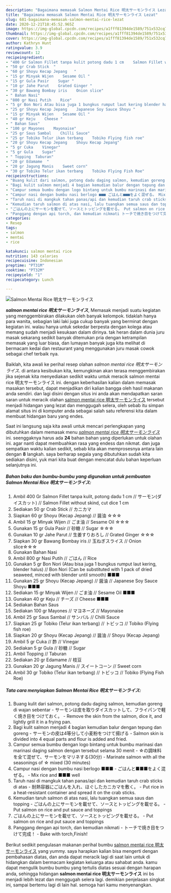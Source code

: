 ```yaml
---
description: "Bagaimana memasak Salmon Mentai Rice 明太サーモンライス Lezat"
title: "Bagaimana memasak Salmon Mentai Rice 明太サーモンライス Lezat"
slug: 681-bagaimana-memasak-salmon-mentai-rice-lezat
date: 2020-12-21T18:45:52.965Z
image: https://img-global.cpcdn.com/recipes/a1fff81394de1589/751x532cq70/salmon-mentai-rice-明太サーモンライス-foto-resep-utama.jpg
thumbnail: https://img-global.cpcdn.com/recipes/a1fff81394de1589/751x532cq70/salmon-mentai-rice-明太サーモンライス-foto-resep-utama.jpg
cover: https://img-global.cpcdn.com/recipes/a1fff81394de1589/751x532cq70/salmon-mentai-rice-明太サーモンライス-foto-resep-utama.jpg
author: Kathryn Hunt
ratingvalue: 3.9
reviewcount: 12
recipeingredient:
- "400 Gr Salmon Fillet tanpa kulit potong dadu 1 cm    Salmon Fillet without skind cut dice 1 cm"
- "50 gr Crab Stick  "
- "60 gr Shoyu Kecap Jepang   "
- "15 gr Minyak Wijen    Sesame Oil "
- "15 gr Gula Pasir    Sugar "
- "10 gr Jahe Parut    Grated Ginger "
- "30 gr Bawang Bombay iris    Onion slice"
- " Bahan Nasi"
- "800 gr Nasi Putih    Rice"
- "5 gr Bon Nori Atau bisa juga 1 bungkus rumput laut kering blender halus  Bon Nori Can be substituted with 1 pack of dried seaweed minced with blender until smooth "
- "25 gr Shoyu Kecap Jepang    Japanese Soy Sauce Shoyu "
- "15 gr Minyak Wijen    Sesame Oil "
- "40 gr Keju    Cheese "
- " Bahan Saus"
- "100 gr Mayones    Mayonaise"
- "25 gr Saus Sambal    Chilli Sauce"
- "25 gr Tobiko Telur ikan terbang    Tobiko Flying fish roe"
- "20 gr Shoyu Kecap Jepang    Shoyu Kecap Jepang"
- "5 gr Cuka    Vinegar"
- "5 gr Gula    Sugar"
- " Topping  Taburan"
- "20 gr Edamame  "
- "20 gr Jagung Manis    Sweet corn"
- "30 gr Tobiko Telur ikan terbang    Tobiko Flying Fish Roe"
recipeinstructions:
- "Buang kulit dari salmon, potong dadu daging salmon, kemudian goreng di wajan sebentar サーモンは皮を取りダイスカットして、フライパンで軽く焼き目をつけておく。 Remove the skin from the salmon, dice it, and lightly grill it in a frying pan."
- "Bagi kulit salmon menjadi 4 bagian kemudian balur dengan tepung dan goreng サーモンの皮は4等分して小麦粉をつけて揚げる Salmon skin is divided into 4 equal parts and flour is added and fried."
- "Campur semua bumbu dengan logo bintang untuk bumbu marinasi dan marinasi daging salmon dengan tersebut selama 30 menit ☆の調味料を全て混ぜて、サーモンをマリネする(30分) Marinate salmon with all the seasonings of ☆ mixed (30 minutes)"
- "Campur nasi dengan bumbu nasi berlogo ■■■ ごはんと■■■をよく混ぜる。 Mix rice and ■■■ well"
- "Taruh nasi di mangkuk tahan panas/api dan kemudian taruh crab sticks di atas 耐熱容器にごはんを入れ、ほぐしたカニカマを敷く。 Put rice in a heat-resistant container and spread it on the crab sticks."
- "Kemudian taruh salmon di atas nasi, lalu tuangkan semua saus dan topping ごはんの上にサーモンを載せて、ソースとトッピングを載せる。 Put salmon on rice and put sauce and toppings"
- "ごはんの上にサーモンを載せて、ソースとトッピングを載せる。 Put salmon on rice and put sauce and toppings"
- "Panggang dengan api torch, dan kemudian nikmati トーチで焼き目をつけて完成！ Bake with torch,Finish!"
categories:
- Resep
tags:
- salmon
- mentai
- rice

katakunci: salmon mentai rice 
nutrition: 143 calories
recipecuisine: Indonesian
preptime: "PT31M"
cooktime: "PT32M"
recipeyield: "1"
recipecategory: Lunch

---
```



![Salmon Mentai Rice 明太サーモンライス](https://img-global.cpcdn.com/recipes/a1fff81394de1589/751x532cq70/salmon-mentai-rice-明太サーモンライス-foto-resep-utama.jpg)

<b><i>salmon mentai rice 明太サーモンライス</i></b>, Memasak menjadi suatu kegiatan yang menggembirakan dilakukan oleh banyak kelompok. tidaklah hanya para wanita, sebagian laki laki juga cukup banyak yang berminat dengan kegiatan ini. walau hanya untuk sekedar berpesta dengan kolega atau memang sudah menjadi kesukaan dalam dirinya. tak heran dalam dunia juru masak sekarang sedikit banyak ditemukan pria dengan ketrampilan memasak yang luar biasa, dan lumayan banyak juga kita melihat di bermacam kedai dan restaurant yang menggunakan juru masak cowok sebagai chef terbaik nya.



Baiklah, kita awali ke perihal resep olahan <i>salmon mentai rice 明太サーモンライス</i>. di antara kesibukan kita, kemungkinan akan terasa menggembirakan jika sejenak kita menyediakan sedikit waktu untuk meracik salmon mentai rice 明太サーモンライス ini. dengan keberhasilan kalian dalam memasak masakan tersebut, dapat menjadikan diri kalian bangga oleh hasil makanan anda sendiri. dan lagi disini dengan situs ini anda akan mendapatkan saran saran untuk meracik olahan <u>salmon mentai rice 明太サーモンライス</u> tersebut menjadi hidangan yang lezat dan menggugah selera, oleh sebab itu simpan alamat situs ini di komputer anda sebagai salah satu referensi kita dalam membuat hidangan baru yang endes.


Saat ini langsung saja kita awali untuk mencari perlengkapan yang dibutuhkan dalam memasak menu <u><i>salmon mentai rice 明太サーモンライス</i></u> ini. seenggaknya harus ada <b>24</b> bahan bahan yang diperlukan untuk olahan ini. agar nanti dapat membuahkan rasa yang endess dan nikmat. dan juga sempatkan waktu kalian sedikit, sebab kita akan memprosesnya antara lain dengan <b>8</b> langkah. saya berharap segala yang dibutuhkan sudah kita sediakan disini, yuk mari kita buat dengan mencatat dulu bahan keperluan selanjutnya ini.

<!--inarticleads1-->

##### Bahan baku dan bumbu-bumbu yang digunakan untuk pembuatan Salmon Mentai Rice 明太サーモンライス:

1. Ambil 400 Gr Salmon Fillet tanpa kulit, potong dadu 1 cm // サーモン(ダイスカット) // Salmon Fillet without skind, cut dice 1 cm
1. Sediakan 50 gr Crab Stick // カニカマ
1. Siapkan 60 gr Shoyu (Kecap Jepang) // 醤油 ☆☆☆
1. Ambil 15 gr Minyak Wijen // ごま油 // Sesame Oil ☆☆☆
1. Gunakan 15 gr Gula Pasir // 砂糖 // Sugar ☆☆☆
1. Gunakan 10 gr Jahe Parut // 生姜すりおろし // Grated Ginger ☆☆☆
1. Siapkan 30 gr Bawang Bombay iris // 玉ねぎスライス // Onion slice☆☆☆
1. Gunakan  Bahan Nasi
1. Ambil 800 gr Nasi Putih // ごはん // Rice
1. Gunakan 5 gr Bon Nori (Atau bisa juga 1 bungkus rumput laut kering, blender halus) // Bon Nori (Can be substituted with 1 pack of dried seaweed, minced with blender until smooth) ■■■
1. Gunakan 25 gr Shoyu (Kecap Jepang) // 醤油 // Japanese Soy Sauce Shoyu ■■■
1. Sediakan 15 gr Minyak Wijen // ごま油 // Sesame Oil ■■■
1. Gunakan 40 gr Keju // チーズ // Cheese ■■■
1. Sediakan  Bahan Saus
1. Sediakan 100 gr Mayones // マヨネーズ // Mayonaise
1. Ambil 25 gr Saus Sambal // サンバル // Chilli Sauce
1. Siapkan 25 gr Tobiko (Telur ikan terbang) // トビッコ // Tobiko (Flying fish roe)
1. Siapkan 20 gr Shoyu (Kecap Jepang) // 醤油 // Shoyu (Kecap Jepang)
1. Ambil 5 gr Cuka // 酢 // Vinegar
1. Sediakan 5 gr Gula // 砂糖 // Sugar
1. Ambil  Topping // Taburan
1. Sediakan 20 gr Edamame // 枝豆
1. Gunakan 20 gr Jagung Manis // スイートコーン // Sweet corn
1. Ambil 30 gr Tobiko (Telur ikan terbang) // トビッコ // Tobiko (Flying Fish Roe)




<!--inarticleads2-->

##### Tata cara menyiapkan Salmon Mentai Rice 明太サーモンライス:

1. Buang kulit dari salmon, potong dadu daging salmon, kemudian goreng di wajan sebentar - サーモンは皮を取りダイスカットして、フライパンで軽く焼き目をつけておく。 - Remove the skin from the salmon, dice it, and lightly grill it in a frying pan.
1. Bagi kulit salmon menjadi 4 bagian kemudian balur dengan tepung dan goreng - サーモンの皮は4等分して小麦粉をつけて揚げる - Salmon skin is divided into 4 equal parts and flour is added and fried.
1. Campur semua bumbu dengan logo bintang untuk bumbu marinasi dan marinasi daging salmon dengan tersebut selama 30 menit - ☆の調味料を全て混ぜて、サーモンをマリネする(30分) - Marinate salmon with all the seasonings of ☆ mixed (30 minutes)
1. Campur nasi dengan bumbu nasi berlogo ■■■ - ごはんと■■■をよく混ぜる。 - Mix rice and ■■■ well
1. Taruh nasi di mangkuk tahan panas/api dan kemudian taruh crab sticks di atas - 耐熱容器にごはんを入れ、ほぐしたカニカマを敷く。 - Put rice in a heat-resistant container and spread it on the crab sticks.
1. Kemudian taruh salmon di atas nasi, lalu tuangkan semua saus dan topping - ごはんの上にサーモンを載せて、ソースとトッピングを載せる。 - Put salmon on rice and put sauce and toppings
1. ごはんの上にサーモンを載せて、ソースとトッピングを載せる。 - Put salmon on rice and put sauce and toppings
1. Panggang dengan api torch, dan kemudian nikmati - トーチで焼き目をつけて完成！ - Bake with torch,Finish!




Berikut sedikit pengulasan makanan perihal bumbu <u>salmon mentai rice 明太サーモンライス</u> yang yummy. saya harapkan kalian bisa mengerti dengan pembahasan diatas, dan anda dapat meracik lagi di saat lain untuk di hidangkan dalam bermacam kegiatan keluarga atau sahabat anda. kamu dapat mengulik bumbu bumbu yang tertulis diatas sesuai dengan harapan anda, sehingga hidangan <b>salmon mentai rice 明太サーモンライス</b> ini bs menjadi lebih lezat dan menggugah selera lagi. demikian penjelasan singkat ini, sampai bertemu lagi di lain hal. semoga hari kamu menyenangkan.
